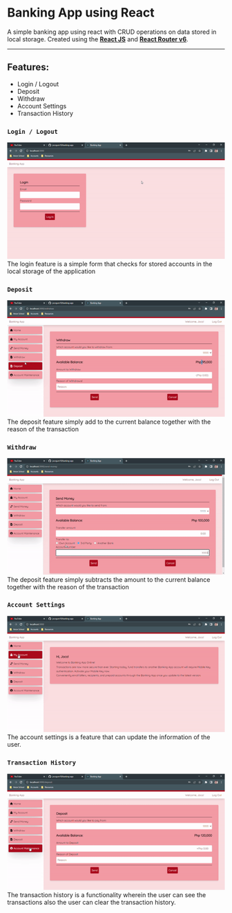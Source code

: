 # Banking App using React

A simple banking app using react with CRUD operations on data stored in local storage.
Created using the **[React JS](https://reactjs.org/)** and **[React Router v6](https://reactrouter.com/docs/en/v6/getting-started/overview)**.

---
## Features:

- Login / Logout
- Deposit
- Withdraw
- Account Settings 
- Transaction History

### `Login / Logout`

![login](https://github.com/jocogum10/banking-app/blob/main/public/login.gif)
The login feature is a simple form that checks for stored accounts in the local storage of the application

### `Deposit`

![deposit](https://github.com/jocogum10/banking-app/blob/main/public/deposit.gif)
The deposit feature simply add to the current balance together with the reason of the transaction

### `Withdraw`

![withdraw](https://github.com/jocogum10/banking-app/blob/main/public/withdraw.gif)
The deposit feature simply subtracts the amount to the current balance together with the reason of the transaction

### `Account Settings`

![account](https://github.com/jocogum10/banking-app/blob/main/public/account.gif)
The account settings is a feature that can update the information of the user.

### `Transaction History`

![history](https://github.com/jocogum10/banking-app/blob/main/public/account_history.gif)
The transaction history is a functionality wherein the user can see the transactions also the user can clear the transaction history.